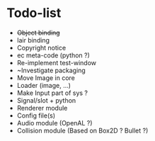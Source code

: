 # Todo-list

- ~~Object binding~~
- lair binding
- Copyright notice
- ec meta-code (python ?)
- Re-implement test-window
- ~Investigate packaging
- Move Image in core
- Loader (image, ...)
- Make Input part of sys ?
- Signal/slot + python
- Renderer module
- Config file(s)
- Audio module (OpenAL ?)
- Collision module (Based on Box2D ? Bullet ?)
